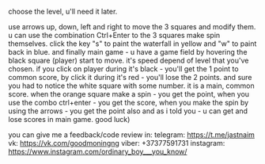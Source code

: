choose the level, u'll need it later.

use arrows up, down, left and right to move the 3 squares and modify them.
u can use the combination Ctrl+Enter to the 3 squares make spin themselves.
click the key "s" to paint the waterfall in yellow and "w" to paint back in blue.
and finally main game - u have a game field by hovering the black square (player) start to move. it's speed depend of level that you've chosen. if you click on player during it's black - you'll get the 1 point to common score, by click it during it's red - you'll lose the 2 points.
and sure you had to notice the white square with some number. it is a main, common score. when the orange square make a spin - you get the point, when you use the combo ctrl+enter - you get the score, when you make the spin by using the arrows - you get the point also and as i told you - u can get and lose scores in main game.
good luck)


you can give me a feedback/code review in:
telegram: https://t.me/jastnaim
vk: https://vk.com/goodmoningng
viber: +37377591731
instagram: https://www.instagram.com/ordinary_boy___you_know/
